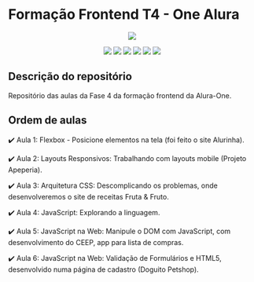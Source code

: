 <h1>Formação Frontend T4 - One Alura</h1> 

<p align="center">
  <img src="https://user-images.githubusercontent.com/101677993/217843126-c5c93a75-5e42-4441-ab4d-1fdc7762c5b3.JPG">
</p>


<p align="center">
   <img src="http://img.shields.io/static/v1?label=License&message=MIT&color=green&style=for-the-badge"/>
   <img src="https://img.shields.io/badge/HTML5-E34F26?style=for-the-badge&logo=html5&logoColor=white"/>
   <img src="https://img.shields.io/badge/CSS3-1572B6?style=for-the-badge&logo=css3&logoColor=white"/>
   <img src="https://img.shields.io/badge/JavaScript-323330?style=for-the-badge&logo=javascript&logoColor=F7DF1ESCRIPT"/>
   <img src="https://img.shields.io/badge/Figma-F24E1E?style=for-the-badge&logo=figma&logoColor=white"/>
   <img src="https://img.shields.io/badge/VSCode-0078D4?style=for-the-badge&logo=visual%20studio%20code&logoColor=white"/>
</p>



## Descrição do repositório 

<p align="justify">
  Repositório das aulas da Fase 4 da formação frontend da Alura-One.
</p>

## Ordem de aulas

:heavy_check_mark: Aula 1: Flexbox - Posicione elementos na tela (foi feito o site Alurinha).

:heavy_check_mark: Aula 2: Layouts Responsivos: Trabalhando com layouts mobile (Projeto Apeperia).

:heavy_check_mark: Aula 3: Arquitetura CSS: Descomplicando os problemas, onde desenvolveremos o site de receitas Fruta & Fruto.

:heavy_check_mark: Aula 4: JavaScript: Explorando a linguagem.

:heavy_check_mark: Aula 5: JavaScript na Web: Manipule o DOM com JavaScript, com desenvolvimento do CEEP, app para lista de compras.

:heavy_check_mark: Aula 6: JavaScript na Web: Validação de Formulários e HTML5, desenvolvido numa página de cadastro (Doguito Petshop).













